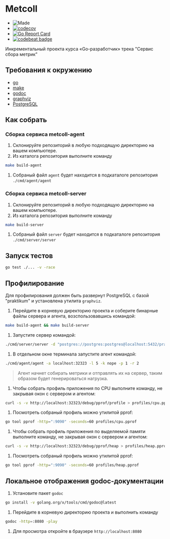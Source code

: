 # Metcoll

- ![Made](https://img.shields.io/badge/Made%20with-Go-1f425f.svg)
- [![codecov](https://codecov.io/gh/ArtemShalinFe/metcoll/branch/main/graph/badge.svg?token=1H84IB1DO1)](https://codecov.io/gh/ArtemShalinFe/gophermart)
- [![Go Report Card](https://goreportcard.com/badge/github.com/ArtemShalinFe/metcoll)](https://goreportcard.com/report/github.com/ArtemShalinFe/metcoll)
- [![codebeat badge](https://codebeat.co/badges/43f20fd4-6625-41d5-b9be-56d75b5bfee6)](https://codebeat.co/projects/github-com-artemshalinfe-metcoll-main)

Инкрементальный проекта курса «Go-разработчик» трека "Сервис сбора метрик"

## Требования к окружению

- [go](https://go.dev/doc/install)
- [make](https://www.gnu.org/software/make/manual/make.html)
- [godoc](https://pkg.go.dev/golang.org/x/tools/cmd/godoc)
- [graphviz](https://graphviz.org)
- [PostgreSQL](https://www.postgresql.org)

## Как собрать

### Сборка сервиса metcoll-agent

1. Склонируйте репозиторий в любую подходящую директорию на вашем компьютере.
1. Из каталога репозитория выполните команду

```sh
make build-agent
```

1. Собраный файл `agent` будет находится в подкаталоге репозитория `./cmd/agent/agent`

### Сборка сервиса metcoll-server

1. Склонируйте репозиторий в любую подходящую директорию на вашем компьютере.
1. Из каталога репозитория выполните команду

```sh
make build-server
```

1. Собраный файл `server` будет находится в подкаталоге репозитория `./cmd/server/server`

## Запуск тестов

```sh
go test ./... -v -race
```

## Профилирование

Для профилирования должен быть развернут PostgreSQL с базой "praktikum" и установлена утилита `graphviz`.

1. Перейдите в корневую директорию проекта и соберите бинарные файлы сервера и агента, возспользовавшись командой:

```sh
make build-agent && make build-server
```

1. Запустите сервер командой:

```sh
./cmd/server/server -d "postgres://postgres:postgres@localhost:5432/praktikum?sslmode=disable" -a localhost:32323 -k nope   
```

1. В отдельном окне терминала запустите агент командой:

```sh
./cmd/agent/agent -a localhost:32323 -l 5 -k nope -p 1 -r 2
```

> Агент начнет собирать метрики и отправлять их на сервер, таким образом будет генерироваться нагрузка.

1. Чтобы собрать профиль приложения по СPU выполните команду, не закрывая окон с сервером и агентом:

```sh
curl -s -v http://localhost:32323/debug/pprof/profile > profiles/cpu.pprof
```

1. Посмотреть собраный профиль можно утилитой pprof:

```sh
go tool pprof -http=":9090" -seconds=60 profiles/cpu.pprof
```

1. Чтобы собрать профиль приложения по выделяемой памяти выполните команду, не закрывая окон с сервером и агентом:

```sh
curl -s -v http://localhost:32323/debug/pprof/heap > profiles/heap.pprof
```

1. Посмотреть собраный профиль можно утилитой pprof:

```sh
go tool pprof -http=":9090" -seconds=60 profiles/heap.pprof
```

## Локальное отображения godoc-документации

1. Установите пакет `godoc`

```sh
go install -v golang.org/x/tools/cmd/godoc@latest
```

1. Перейдите в корневую директорию проекта и выполнить команду

```sh
godoc -http=:8080 -play   
```

1. Для просмотра откройте в браузере `http://localhost:8080`
